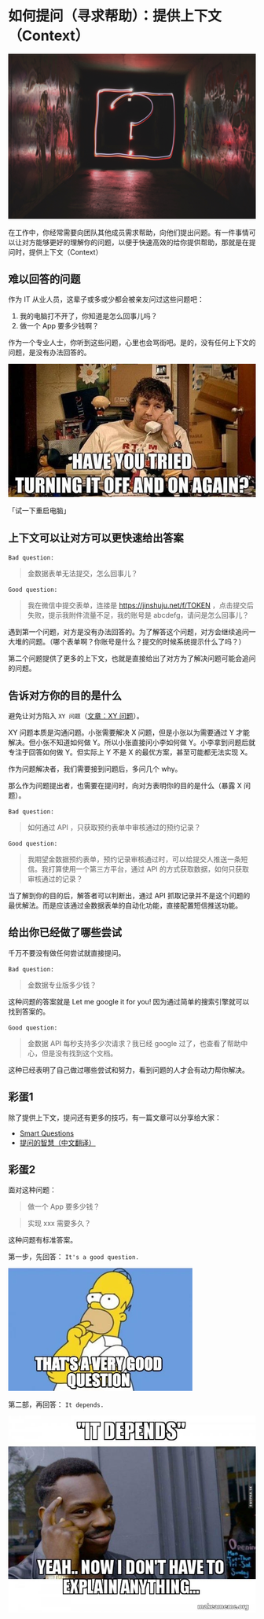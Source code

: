 # 如何提问（寻求帮助）：提供上下文（Context）

![question mark](images/20220706/emily-morter-8xAA0f9yQnE-unsplash.jpeg)

在工作中，你经常需要向团队其他成员需求帮助，向他们提出问题。有一件事情可以让对方能够更好的理解你的问题，以便于快速高效的给你提供帮助，那就是在提问时，提供上下文（Context）

## 难以回答的问题

作为 IT 从业人员，这辈子或多或少都会被亲友问过这些问题吧：

1. 我的电脑打不开了，你知道是怎么回事儿吗？
2. 做一个 App 要多少钱啊？

作为一个专业人士，你听到这些问题，心里也会骂街吧。是的，没有任何上下文的问题，是没有办法回答的。

![restart](images/20220706/restart.jpeg)

「试一下重启电脑」

## 上下文可以让对方可以更快速给出答案

`Bad question:`

> 金数据表单无法提交，怎么回事儿？

`Good question:`

> 我在微信中提交表单，连接是 https://jinshuju.net/f/TOKEN ，点击提交后失败，提示我附件流量不足，我的账号是 abcdefg，请问是怎么回事儿？

遇到第一个问题，对方是没有办法回答的。为了解答这个问题，对方会继续追问一大堆的问题。（哪个表单啊？你账号是什么？提交的时候系统提示什么了吗？）

第二个问题提供了更多的上下文，也就是直接给出了对方为了解决问题可能会追问的问题。

## 告诉对方你的目的是什么

避免让对方陷入 `XY 问题`（[文章：XY 问题](2022-02-26_xy_problem.md)）。

XY 问题本质是沟通问题。小张需要解决 X 问题，但是小张以为需要通过 Y 才能解决。但小张不知道如何做 Y。所以小张直接问小李如何做 Y。小李拿到问题后就专注于回答如何做 Y。但实际上 Y 不是 X 的最优方案，甚至可能都无法实现 X。

作为问题解决者，我们需要接到问题后，多问几个 why。

那么作为问题提出者，也需要在提问时，向对方表明你的目的是什么（暴露 X 问题）。

`Bad question:`

> 如何通过 API ，只获取预约表单中审核通过的预约记录？

`Good question:`

> 我期望金数据预约表单，预约记录审核通过时，可以给提交人推送一条短信。我打算使用一个第三方平台，通过 API 的方式获取数据，如何只获取审核通过的记录？

当了解到你的目的后，解答者可以判断出，通过 API 抓取记录并不是这个问题的最优解法。而是应该通过金数据表单的自动化功能，直接配置短信推送功能。

## 给出你已经做了哪些尝试

千万不要没有做任何尝试就直接提问。

`Bad question:`

> 金数据专业版多少钱？

这种问题的答案就是 Let me google it for you! 因为通过简单的搜索引擎就可以找到答案的。

`Good question:`

> 金数据 API 每秒支持多少次请求？我已经 google 过了，也查看了帮助中心，但是没有找到这个文档。

这种已经表明了自己做过哪些尝试和努力，看到问题的人才会有动力帮你解决。

## 彩蛋1

除了提供上下文，提问还有更多的技巧，有一篇文章可以分享给大家：

* [Smart Questions](http://www.catb.org/~esr/faqs/smart-questions.html)
* [提问的智慧（中文翻译）](https://github.com/ryanhanwu/How-To-Ask-Questions-The-Smart-Way/blob/main/README-zh_CN.md)

## 彩蛋2

面对这种问题：

> 做一个 App 要多少钱？

> 实现 xxx 需要多久？

这种问题有标准答案。

第一步，先回答： `It's a good question.`

![good question](images/20220706/good-question.jpeg)

第二部，再回答： `It depends.`

![it depends](images/20220706/it-depends-yeah.jpeg)
